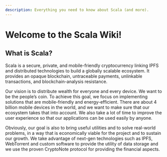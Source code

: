 ```yaml
---
description: Everything you need to know about Scala (and more).
---
```


# Welcome to the Scala Wiki!

## What is Scala?

Scala is a secure, private, and mobile-friendly cryptocurrency linking IPFS and distributed technologies to build a globally scalable ecosystem. It provides an opaque blockchain, untraceable payments, unlinkable transactions, and blockchain-analysis resistance.

Our vision is to distribute wealth for everyone and every device. We want to be the people’s coin. To achieve this goal, we focus on implementing solutions that are mobile-friendly and energy-efficient. There are about 4 billion mobile devices in the world, and we want to make sure that our ecosystem takes that into account. We also take a lot of time to improve the user experience so that our applications can be used easily by anyone.

Obviously, our goal is also to bring useful utilities and to solve real-world problems, in a way that is economically viable for the project and to sustain our growth. We take advantage of next-gen technologies such as IPFS, WebTorrent and custom software to provide the utility of data storage and we use the proven CryptoNote protocol for providing the financial aspects.

